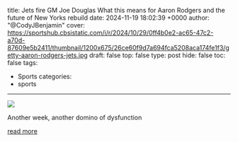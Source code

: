 title: Jets fire GM Joe Douglas What this means for Aaron Rodgers and the future of New Yorks rebuild
date: 2024-11-19 18:02:39 +0000
author: "@CodyJBenjamin"
cover: https://sportshub.cbsistatic.com/i/r/2024/10/29/0ff4b0e2-ac65-47c2-a70d-87609e5b2411/thumbnail/1200x675/26ce60f9d7a694fca5208aca174fe1f3/getty-aaron-rodgers-jets.jpg
draft: false
top: false
type: post
hide: false
toc: false
tags:
  - Sports
categories:
  - sports
---

![](https://sportshub.cbsistatic.com/i/r/2024/10/29/0ff4b0e2-ac65-47c2-a70d-87609e5b2411/thumbnail/1200x675/26ce60f9d7a694fca5208aca174fe1f3/getty-aaron-rodgers-jets.jpg)

Another week, another domino of dysfunction

[read more](https://www.cbssports.com/nfl/news/jets-fire-gm-joe-douglas-what-this-means-for-aaron-rodgers-and-the-future-of-new-yorks-rebuild/)

